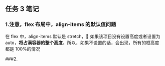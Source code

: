 ## 任务 3 笔记

### 1.注意，flex 布局中，align-items 的默认值问题

在 flex 中，align-items 默认是 stretch， 如果该项目没有设置高度或者设置为
auto，**将占满容器的整个高度**。所以，如果不设置的话，会出现，所有的框高度都是
100%的情况

###2.
